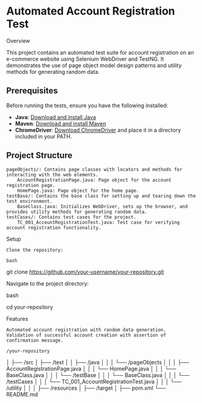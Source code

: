 # Automated Account Registration Test
Overview

This project contains an automated test suite for account registration on an e-commerce website using Selenium WebDriver and TestNG. It demonstrates the use of page object model design patterns and utility methods for generating random data.
## Prerequisites

Before running the tests, ensure you have the following installed:

- **Java**: [Download and install Java](https://www.oracle.com/java/technologies/javase-jdk11-downloads.html)
- **Maven**: [Download and install Maven](https://maven.apache.org/download.cgi)
- **ChromeDriver**: [Download ChromeDriver](https://sites.google.com/a/chromium.org/chromedriver/downloads) and place it in a directory included in your PATH.

## Project Structure

    pageObjects/: Contains page classes with locators and methods for interacting with the web elements.
        AccountRegistrationPage.java: Page object for the account registration page.
        HomePage.java: Page object for the home page.
    testBase/: Contains the base class for setting up and tearing down the test environment.
        BaseClass.java: Initializes WebDriver, sets up the browser, and provides utility methods for generating random data.
    testCases/: Contains test cases for the project.
        TC_001_AccountRegistrationTest.java: Test case for verifying account registration functionality.

Setup

    Clone the repository:

    bash

git clone https://github.com/your-username/your-repository.git

Navigate to the project directory:

bash

cd your-repository

Features

    Automated account registration with random data generation.
    Validation of successful account creation with assertion of confirmation message.

    /your-repository
│
├── /src
│   ├── /test
│   │   ├── /java
│   │   │   └── /pageObjects
│   │   │       ├── AccountRegistrationPage.java
│   │   │       └── HomePage.java
│   │   │       └── BaseClass.java
│   │   │   └── /testBase
│   │   │       └── BaseClass.java
│   │   │   └── /testCases
│   │   │       └── TC_001_AccountRegistrationTest.java
│   │   │   └── /utility
│   │
│   ├── /resources
│
├── /target
│
├── pom.xml
└── README.md


